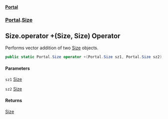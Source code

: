 #### [Portal](index.md 'index')
### [Portal](Portal.md 'Portal').[Size](Size.md 'Portal.Size')

## Size.operator +(Size, Size) Operator

Performs vector addition of two [Size](Size.md 'Portal.Size') objects.

```csharp
public static Portal.Size operator +(Portal.Size sz1, Portal.Size sz2);
```
#### Parameters

<a name='Portal.Size.op_Addition(Portal.Size,Portal.Size).sz1'></a>

`sz1` [Size](Size.md 'Portal.Size')

<a name='Portal.Size.op_Addition(Portal.Size,Portal.Size).sz2'></a>

`sz2` [Size](Size.md 'Portal.Size')

#### Returns
[Size](Size.md 'Portal.Size')